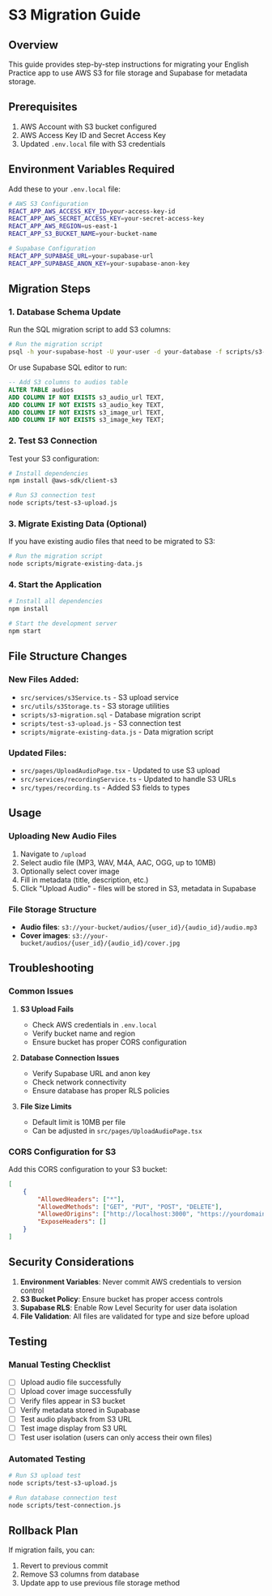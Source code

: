 # S3 Migration Guide

## Overview
This guide provides step-by-step instructions for migrating your English Practice app to use AWS S3 for file storage and Supabase for metadata storage.

## Prerequisites
1. AWS Account with S3 bucket configured
2. AWS Access Key ID and Secret Access Key
3. Updated `.env.local` file with S3 credentials

## Environment Variables Required

Add these to your `.env.local` file:

```bash
# AWS S3 Configuration
REACT_APP_AWS_ACCESS_KEY_ID=your-access-key-id
REACT_APP_AWS_SECRET_ACCESS_KEY=your-secret-access-key
REACT_APP_AWS_REGION=us-east-1
REACT_APP_S3_BUCKET_NAME=your-bucket-name

# Supabase Configuration
REACT_APP_SUPABASE_URL=your-supabase-url
REACT_APP_SUPABASE_ANON_KEY=your-supabase-anon-key
```

## Migration Steps

### 1. Database Schema Update
Run the SQL migration script to add S3 columns:

```bash
# Run the migration script
psql -h your-supabase-host -U your-user -d your-database -f scripts/s3-migration.sql
```

Or use Supabase SQL editor to run:
```sql
-- Add S3 columns to audios table
ALTER TABLE audios 
ADD COLUMN IF NOT EXISTS s3_audio_url TEXT,
ADD COLUMN IF NOT EXISTS s3_audio_key TEXT,
ADD COLUMN IF NOT EXISTS s3_image_url TEXT,
ADD COLUMN IF NOT EXISTS s3_image_key TEXT;
```

### 2. Test S3 Connection
Test your S3 configuration:

```bash
# Install dependencies
npm install @aws-sdk/client-s3

# Run S3 connection test
node scripts/test-s3-upload.js
```

### 3. Migrate Existing Data (Optional)
If you have existing audio files that need to be migrated to S3:

```bash
# Run the migration script
node scripts/migrate-existing-data.js
```

### 4. Start the Application
```bash
# Install all dependencies
npm install

# Start the development server
npm start
```

## File Structure Changes

### New Files Added:
- `src/services/s3Service.ts` - S3 upload service
- `src/utils/s3Storage.ts` - S3 storage utilities
- `scripts/s3-migration.sql` - Database migration script
- `scripts/test-s3-upload.js` - S3 connection test
- `scripts/migrate-existing-data.js` - Data migration script

### Updated Files:
- `src/pages/UploadAudioPage.tsx` - Updated to use S3 upload
- `src/services/recordingService.ts` - Updated to handle S3 URLs
- `src/types/recording.ts` - Added S3 fields to types

## Usage

### Uploading New Audio Files
1. Navigate to `/upload`
2. Select audio file (MP3, WAV, M4A, AAC, OGG, up to 10MB)
3. Optionally select cover image
4. Fill in metadata (title, description, etc.)
5. Click "Upload Audio" - files will be stored in S3, metadata in Supabase

### File Storage Structure
- **Audio files**: `s3://your-bucket/audios/{user_id}/{audio_id}/audio.mp3`
- **Cover images**: `s3://your-bucket/audios/{user_id}/{audio_id}/cover.jpg`

## Troubleshooting

### Common Issues

1. **S3 Upload Fails**
   - Check AWS credentials in `.env.local`
   - Verify bucket name and region
   - Ensure bucket has proper CORS configuration

2. **Database Connection Issues**
   - Verify Supabase URL and anon key
   - Check network connectivity
   - Ensure database has proper RLS policies

3. **File Size Limits**
   - Default limit is 10MB per file
   - Can be adjusted in `src/pages/UploadAudioPage.tsx`

### CORS Configuration for S3
Add this CORS configuration to your S3 bucket:

```json
[
    {
        "AllowedHeaders": ["*"],
        "AllowedMethods": ["GET", "PUT", "POST", "DELETE"],
        "AllowedOrigins": ["http://localhost:3000", "https://yourdomain.com"],
        "ExposeHeaders": []
    }
]
```

## Security Considerations

1. **Environment Variables**: Never commit AWS credentials to version control
2. **S3 Bucket Policy**: Ensure bucket has proper access controls
3. **Supabase RLS**: Enable Row Level Security for user data isolation
4. **File Validation**: All files are validated for type and size before upload

## Testing

### Manual Testing Checklist
- [ ] Upload audio file successfully
- [ ] Upload cover image successfully
- [ ] Verify files appear in S3 bucket
- [ ] Verify metadata stored in Supabase
- [ ] Test audio playback from S3 URL
- [ ] Test image display from S3 URL
- [ ] Test user isolation (users can only access their own files)

### Automated Testing
```bash
# Run S3 upload test
node scripts/test-s3-upload.js

# Run database connection test
node scripts/test-connection.js
```

## Rollback Plan
If migration fails, you can:
1. Revert to previous commit
2. Remove S3 columns from database
3. Update app to use previous file storage method